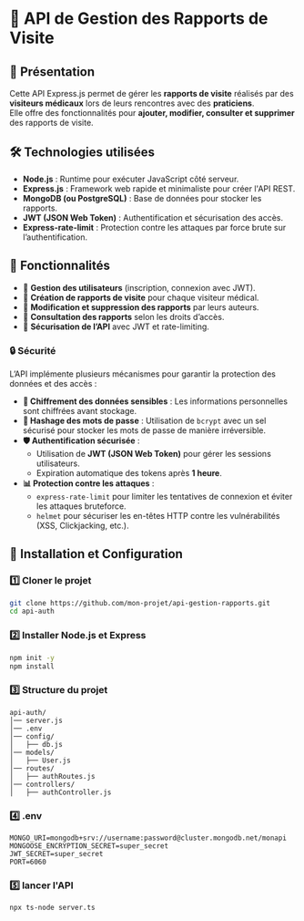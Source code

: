 # 🏥 API de Gestion des Rapports de Visite

## 📌 Présentation
Cette API Express.js permet de gérer les **rapports de visite** réalisés par des **visiteurs médicaux** lors de leurs rencontres avec des **praticiens**.  
Elle offre des fonctionnalités pour **ajouter, modifier, consulter et supprimer** des rapports de visite.

## 🛠️ Technologies utilisées
- **Node.js** : Runtime pour exécuter JavaScript côté serveur.
- **Express.js** : Framework web rapide et minimaliste pour créer l'API REST.
- **MongoDB (ou PostgreSQL)** : Base de données pour stocker les rapports.
- **JWT (JSON Web Token)** : Authentification et sécurisation des accès.
- **Express-rate-limit** : Protection contre les attaques par force brute sur l’authentification.

## 🚀 Fonctionnalités
- 🔹 **Gestion des utilisateurs** (inscription, connexion avec JWT).
- 🔹 **Création de rapports de visite** pour chaque visiteur médical.
- 🔹 **Modification et suppression des rapports** par leurs auteurs.
- 🔹 **Consultation des rapports** selon les droits d’accès.
- 🔹 **Sécurisation de l’API** avec JWT et rate-limiting.

### 🔒 **Sécurité**
L’API implémente plusieurs mécanismes pour garantir la protection des données et des accès :  

- **🔐 Chiffrement des données sensibles** : Les informations personnelles sont chiffrées avant stockage.  
- **🔑 Hashage des mots de passe** : Utilisation de `bcrypt` avec un sel sécurisé pour stocker les mots de passe de manière irréversible.  
- **🛡️ Authentification sécurisée** :  
  - Utilisation de **JWT (JSON Web Token)** pour gérer les sessions utilisateurs.  
  - Expiration automatique des tokens après **1 heure**.  
- **📊 Protection contre les attaques** :  
  - `express-rate-limit` pour limiter les tentatives de connexion et éviter les attaques bruteforce.  
  - `helmet` pour sécuriser les en-têtes HTTP contre les vulnérabilités (XSS, Clickjacking, etc.).  

## 🔧 Installation et Configuration
### 1️⃣ **Cloner le projet**
```bash
git clone https://github.com/mon-projet/api-gestion-rapports.git
cd api-auth
```

### 2️⃣ **Installer Node.js et Express**
```bash
npm init -y
npm install
```

### 3️⃣ **Structure du projet**
```plaintext
api-auth/
│── server.js
│── .env
│── config/
│   ├── db.js
│── models/
│   ├── User.js
│── routes/
│   ├── authRoutes.js
│── controllers/
│   ├── authController.js
```

### 4️⃣ **.env**
```plaintext
MONGO_URI=mongodb+srv://username:password@cluster.mongodb.net/monapi
MONGOOSE_ENCRYPTION_SECRET=super_secret
JWT_SECRET=super_secret
PORT=6060
```

### 5️⃣ **lancer l'API**
```bash
npx ts-node server.ts
```